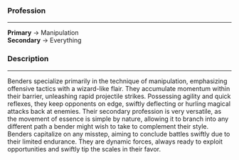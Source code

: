 
### Profession  
---  
**Primary** -> Manipulation  
**Secondary** -> Everything  
  
### Description  
---  
Benders specialize primarily in the technique of manipulation, emphasizing offensive tactics with a wizard-like flair. They accumulate momentum within their barrier, unleashing rapid projectile strikes. Possessing agility and quick reflexes, they keep opponents on edge, swiftly deflecting or hurling magical attacks back at enemies. Their secondary profession is very versatile, as the movement of essence is simple by nature, allowing it to branch into any different path a bender might wish to take to complement their style. Benders capitalize on any misstep, aiming to conclude battles swiftly due to their limited endurance. They are dynamic forces, always ready to exploit opportunities and swiftly tip the scales in their favor.